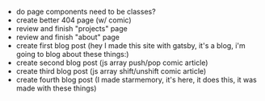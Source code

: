 - do page components need to be classes?
- create better 404 page (w/ comic)
- review and finish "projects" page
- review and finish "about" page
- create first blog post (hey I made this site with gatsby, it's a blog, i'm going to blog about these things:)
- create second blog post (js array push/pop comic article)
- create third blog post (js array shift/unshift comic article)
- create fourth blog post (I made starmemory, it's here, it does this, it was made with these things)
